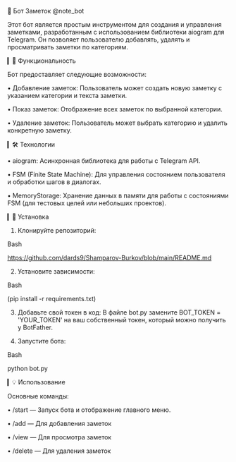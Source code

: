 📓 Бот Заметок @note_bot

Этот бот является простым инструментом для создания и управления заметками, разработанным с использованием библиотеки aiogram для Telegram. Он позволяет пользователю добавлять, удалять и просматривать заметки по категориям.

▎🚀 Функциональность

Бот предоставляет следующие возможности:

• Добавление заметок: Пользователь может создать новую заметку с указанием категории и текста заметки.

• Показ заметок: Отображение всех заметок по выбранной категории.

• Удаление заметок: Пользователь может выбрать категорию и удалить конкретную заметку.


▎🛠️ Технологии

• aiogram: Асинхронная библиотека для работы с Telegram API.

• FSM (Finite State Machine): Для управления состоянием пользователя и обработки шагов в диалогах.

• MemoryStorage: Хранение данных в памяти для работы с состояниями FSM (для тестовых целей или небольших проектов).

▎📝 Установка

1. Клонируйте репозиторий:
   
Bash

   https://github.com/dards9/Shamparov-Burkov/blob/main/README.md
   
   

2. Установите зависимости:
   
Bash

   (pip install -r requirements.txt)
   

3. Добавьте свой токен в код: 
   В файле bot.py замените BOT_TOKEN = 'YOUR_TOKEN' на ваш собственный токен, который можно получить у BotFather.

4. Запустите бота:
   
Bash

   python bot.py
   

▎💡 Использование

Основные команды:

• /start — Запуск бота и отображение главного меню.

• /add — Для добавления заметок

• /view — Для просмотра заметок 

• /delete — Для удаления заметок


